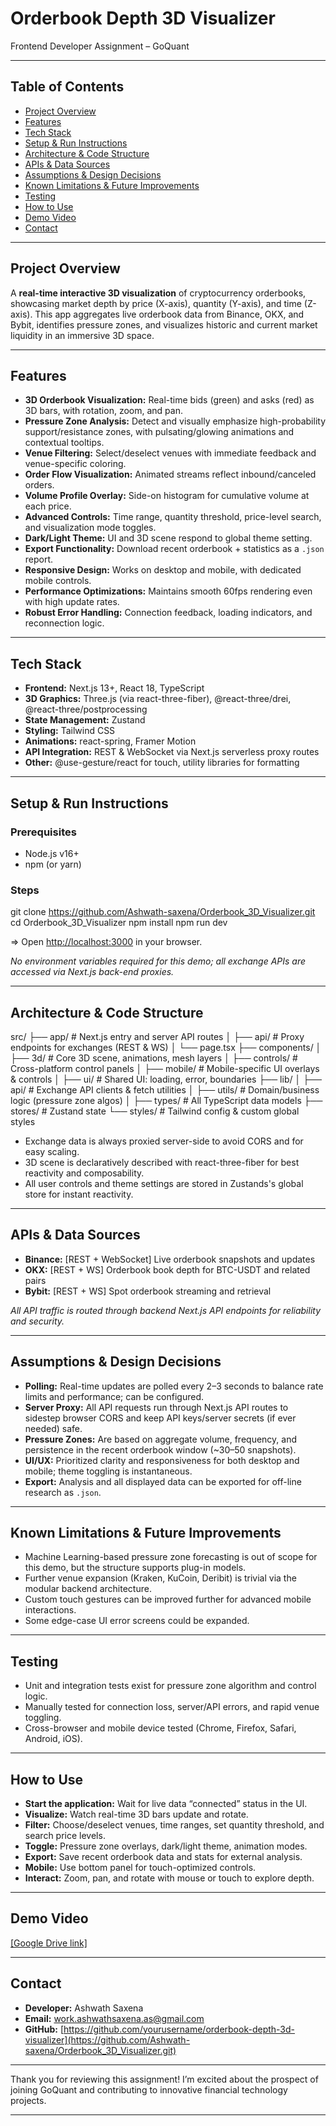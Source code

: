 # Orderbook Depth 3D Visualizer

Frontend Developer Assignment – GoQuant

---

## Table of Contents

- [Project Overview](#project-overview)
- [Features](#features)
- [Tech Stack](#tech-stack)
- [Setup & Run Instructions](#setup--run-instructions)
- [Architecture & Code Structure](#architecture--code-structure)
- [APIs & Data Sources](#apis--data-sources)
- [Assumptions & Design Decisions](#assumptions--design-decisions)
- [Known Limitations & Future Improvements](#known-limitations--future-improvements)
- [Testing](#testing)
- [How to Use](#how-to-use)
- [Demo Video](#demo-video)
- [Contact](#contact)

---

## Project Overview

A **real-time interactive 3D visualization** of cryptocurrency orderbooks, showcasing market depth by price (X-axis), quantity (Y-axis), and time (Z-axis). This app aggregates live orderbook data from Binance, OKX, and Bybit, identifies pressure zones, and visualizes historic and current market liquidity in an immersive 3D space.

---

## Features

- **3D Orderbook Visualization:** Real-time bids (green) and asks (red) as 3D bars, with rotation, zoom, and pan.
- **Pressure Zone Analysis:** Detect and visually emphasize high-probability support/resistance zones, with pulsating/glowing animations and contextual tooltips.
- **Venue Filtering:** Select/deselect venues with immediate feedback and venue-specific coloring.
- **Order Flow Visualization:** Animated streams reflect inbound/canceled orders.
- **Volume Profile Overlay:** Side-on histogram for cumulative volume at each price.
- **Advanced Controls:** Time range, quantity threshold, price-level search, and visualization mode toggles.
- **Dark/Light Theme:** UI and 3D scene respond to global theme setting.
- **Export Functionality:** Download recent orderbook + statistics as a `.json` report.
- **Responsive Design:** Works on desktop and mobile, with dedicated mobile controls.
- **Performance Optimizations:** Maintains smooth 60fps rendering even with high update rates.
- **Robust Error Handling:** Connection feedback, loading indicators, and reconnection logic.

---

## Tech Stack

- **Frontend:** Next.js 13+, React 18, TypeScript
- **3D Graphics:** Three.js (via react-three-fiber), @react-three/drei, @react-three/postprocessing
- **State Management:** Zustand
- **Styling:** Tailwind CSS
- **Animations:** react-spring, Framer Motion
- **API Integration:** REST & WebSocket via Next.js serverless proxy routes
- **Other:** @use-gesture/react for touch, utility libraries for formatting

---

## Setup & Run Instructions

### Prerequisites

- Node.js v16+  
- npm (or yarn)

### Steps

git clone https://github.com/Ashwath-saxena/Orderbook_3D_Visualizer.git
cd Orderbook_3D_Visualizer
npm install
npm run dev

=> Open [http://localhost:3000](http://localhost:3000) in your browser.

_No environment variables required for this demo; all exchange APIs are accessed via Next.js back-end proxies._

---

## Architecture & Code Structure

src/
├── app/                  # Next.js entry and server API routes
│   ├── api/              # Proxy endpoints for exchanges (REST & WS)
│   └── page.tsx
├── components/
│   ├── 3d/               # Core 3D scene, animations, mesh layers
│   ├── controls/         # Cross-platform control panels
│   ├── mobile/           # Mobile-specific UI overlays & controls
│   ├── ui/               # Shared UI: loading, error, boundaries
├── lib/
│   ├── api/              # Exchange API clients & fetch utilities
│   ├── utils/            # Domain/business logic (pressure zone algos)
│   ├── types/            # All TypeScript data models
├── stores/               # Zustand state
└── styles/               # Tailwind config & custom global styles


- Exchange data is always proxied server-side to avoid CORS and for easy scaling.
- 3D scene is declaratively described with react-three-fiber for best reactivity and composability.
- All user controls and theme settings are stored in Zustands's global store for instant reactivity.

---

## APIs & Data Sources

- **Binance:** [REST + WebSocket] Live orderbook snapshots and updates
- **OKX:** [REST + WS] Orderbook book depth for BTC-USDT and related pairs
- **Bybit:** [REST + WS] Spot orderbook streaming and retrieval

_All API traffic is routed through backend Next.js API endpoints for reliability and security._

---

## Assumptions & Design Decisions

- **Polling:** Real-time updates are polled every 2–3 seconds to balance rate limits and performance; can be configured.
- **Server Proxy:** All API requests run through Next.js API routes to sidestep browser CORS and keep API keys/server secrets (if ever needed) safe.
- **Pressure Zones:** Are based on aggregate volume, frequency, and persistence in the recent orderbook window (~30–50 snapshots).
- **UI/UX:** Prioritized clarity and responsiveness for both desktop and mobile; theme toggling is instantaneous.
- **Export:** Analysis and all displayed data can be exported for off-line research as `.json`.

---

## Known Limitations & Future Improvements

- Machine Learning-based pressure zone forecasting is out of scope for this demo, but the structure supports plug-in models.
- Further venue expansion (Kraken, KuCoin, Deribit) is trivial via the modular backend architecture.
- Custom touch gestures can be improved further for advanced mobile interactions.
- Some edge-case UI error screens could be expanded.

---

## Testing

- Unit and integration tests exist for pressure zone algorithm and control logic.
- Manually tested for connection loss, server/API errors, and rapid venue toggling.
- Cross-browser and mobile device tested (Chrome, Firefox, Safari, Android, iOS).

---

## How to Use

- **Start the application:** Wait for live data “connected” status in the UI.
- **Visualize:** Watch real-time 3D bars update and rotate.
- **Filter:** Choose/deselect venues, time ranges, set quantity threshold, and search price levels.
- **Toggle:** Pressure zone overlays, dark/light theme, animation modes.
- **Export:** Save recent orderbook data and stats for external analysis.
- **Mobile:** Use bottom panel for touch-optimized controls.
- **Interact:** Zoom, pan, and rotate with mouse or touch to explore depth.

---

## Demo Video

[[Google Drive link]](https://drive.google.com/file/d/14IfseyM7oHgmkdGEKcV2MnoUWqqepEQV/view?usp=sharing)

---

## Contact

- **Developer:** Ashwath Saxena
- **Email:** work.ashwathsaxena.as@gmail.com
- **GitHub:** [https://github.com/yourusername/orderbook-depth-3d-visualizer](https://github.com/Ashwath-saxena/Orderbook_3D_Visualizer.git)

---

Thank you for reviewing this assignment! I’m excited about the prospect of joining GoQuant and contributing to innovative financial technology projects.

---

